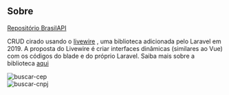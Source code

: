 ## Sobre

[Repositório BrasilAPI](https://github.com/BrasilAPI/BrasilAPI)

CRUD cirado usando o [livewire](https://livewire.laravel.com/) , uma biblioteca adicionada pelo Laravel em 2019. A proposta do Livewire é criar interfaces dinâmicas (similares ao Vue) com os códigos do blade e do próprio Laravel. Saiba mais sobre a biblioteca [aqui](https://fireworkweb.com.br/livewire/#:~:text=Afinal%2C%20o%20que%20%C3%A9%20Livewire,blade%20e%20do%20pr%C3%B3prio%20Laravel.)

![buscar-cep](https://github.com/thallesgadelha/laravel-livewire-brasil-api/assets/63134583/f66a6299-8d65-4805-be1e-fc382145700d)
<br>
![buscar-cnpj](https://github.com/thallesgadelha/laravel-livewire-brasil-api/assets/63134583/6664602c-ff27-4990-86c5-63b5b532c697)
